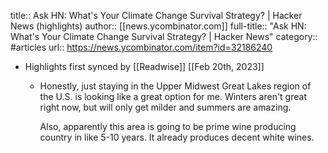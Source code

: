 title:: Ask HN: What's Your Climate Change Survival Strategy? | Hacker News (highlights)
author:: [[news.ycombinator.com]]
full-title:: "Ask HN: What's Your Climate Change Survival Strategy? | Hacker News"
category:: #articles
url:: https://news.ycombinator.com/item?id=32186240

- Highlights first synced by [[Readwise]] [[Feb 20th, 2023]]
	- Honestly, just staying in the Upper Midwest Great Lakes region of the U.S. is looking like a great option for me. Winters aren't great right now, but will only get milder and summers are amazing.
	  
	  Also, apparently this area is going to be prime wine producing country in like 5-10 years. It already produces decent white wines.